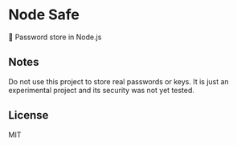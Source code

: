 # Node Safe

:key: Password store in Node.js

## Notes

Do not use this project to store real passwords or keys. It is just an experimental project and its security was not yet tested.

## License

MIT
